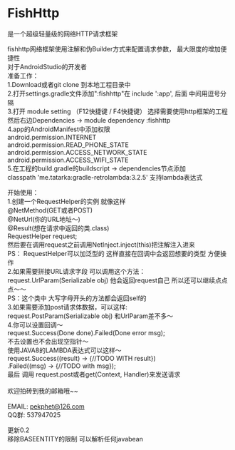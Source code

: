 <h1>FishHttp</h1>

是一个超级轻量级的网络HTTP请求框架<br/>

fishhttp网络框架使用注解和伪Builder方式来配置请求参数， 最大限度的增加便捷性<br/>
对于AndroidStudio的开发者<br/>
准备工作：<br/>
1.Download或者git clone 到本地工程目录中<br/>
2.打开settings.gradle文件添加":fishhttp"在 include ':app', 后面  中间用逗号分隔<br/>
3.打开 module setting （F12快捷键 / F4快捷键） 选择需要使用http框架的工程 然后右边Dependencies -> module dependency :fishhttp<br/>
4.app的AndroidManifest中添加权限 <br/>
android.permission.INTERNET<br/>
android.permission.READ_PHONE_STATE<br/>
android.permission.ACCESS_NETWORK_STATE<br/>
android.permission.ACCESS_WIFI_STATE<br/>
5.在工程的build.gradle的buildscript -> dependencies节点添加<br/>
classpath 'me.tatarka:gradle-retrolambda:3.2.5' 支持lambda表达式<br/>

开始使用：<br/>
1.创建一个RequestHelper的实例 就像这样<br/>
@NetMethod(GET或者POST)<br/>
@NetUrl(你的URL地址～)<br/>
@Result(想在请求中返回的类.class)<br/>
RequestHelper<RESULT> request;<br/>
然后要在调用request之前调用NetInject.inject(this)把注解注入进来<br/>
PS： RequestHelper可以加泛型的 这样直接在回调中会返回想要的类型 方便操作<br/>
2.如果需要拼接URL请求字段 可以调用这个方法：<br/>
request.UrlParam(Serializable obj) 他会返回request自己  所以还可以继续点点点～～<br/>
PS：这个类中 大写字母开头的方法都会返回self的<br/>
3.如果需要添加post请求体数据，可以这样:<br/>
request.PostParam(Serializable obj) 和UrlParam差不多～<br/>
4.你可以设置回调～  <br/>
request.Success(Done<RESULT> done).Failed(Done<String> error msg);<br/>
不去设置也不会出现空指针～<br/>
使用JAVA8的LAMBDA表达式可以这样～<br/>
request.Success((result) -> {//TODO WITH result})<br/>
    .Failed((msg) -> {//TODO with msg});<br/>
最后 调用 request.post或者get(Context, Handler)来发送请求<br/>
<br/>
欢迎拍砖到我的邮箱哦~~<br/>
<br/>
EMAIL: pekphet@126.com<br/>
QQ群: 537947025<br/>

更新0.2<br/>
移除BASEENTITY的限制  可以解析任何javabean<br/>
<br/>










